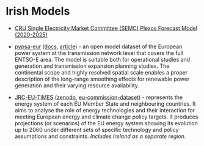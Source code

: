 # Irish Models

- [CRU Single Electricity Market Committee (SEMC) Plexos Forecast Model (2020-2025)](https://www.semcommittee.com/news-centre/sem-plexos-forecast-model-2020-2025-and-backcast-report)

- [pypsa-eur](https://github.com/PyPSA/pypsa-eur) ([docs](https://pypsa-eur.readthedocs.io/en/latest/), [article](https://arxiv.org/abs/1806.01613)) - an open model dataset of the European power system at the transmission network level that covers the full ENTSO-E area. The model is suitable both for operational studies and generation and transmission expansion planning studies. The continental scope and highly resolved spatial scale enables a proper description of the long-range smoothing effects for renewable power generation and their varying resource availability. 

- [JRC-EU-TIMES](https://ec.europa.eu/jrc/en/scientific-tool/jrc-eu-times-model-assessing-long-term-role-energy-technologies) ([zenodo](https://zenodo.org/record/3544900), [eu-commission-dataset](https://data.jrc.ec.europa.eu/collection/id-00287)) - represents the energy system of each EU Member State and neighbouring countries. It aims to analyse the role of energy technologies and their interaction for meeting European energy and climate change policy targets. It produces projections (or scenarios) of the EU energy system showing its evolution up to 2060 under different sets of specific technology and policy assumptions and constraints. *Includes Ireland as a separate region.*
